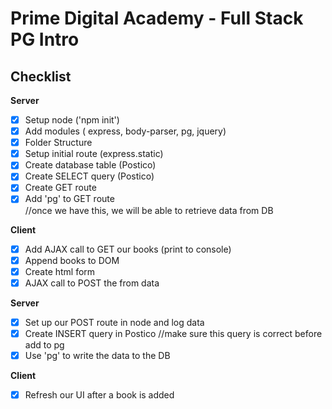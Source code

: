 # Prime Digital Academy - Full Stack PG Intro

## Checklist
**Server**
- [X] Setup node ('npm init')
- [X] Add modules ( express, body-parser, pg, jquery)
- [X] Folder Structure
- [X] Setup initial route (express.static)
- [X] Create database table (Postico)
- [X] Create SELECT query (Postico)
- [X] Create GET route
- [X] Add 'pg' to GET route    
      //once we have this, we will be able to retrieve data from DB

**Client**
- [X] Add AJAX call to GET our books (print to console)
- [X] Append books to DOM
- [X] Create html form
- [X] AJAX call to POST the from data

**Server**
- [X] Set up our POST route in node and log data
- [X] Create INSERT query in Postico    //make sure this query is correct before add to pg
- [X] Use 'pg' to write the data to the DB

**Client**
- [X] Refresh our UI after a book is added
